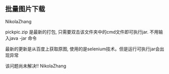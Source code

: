 ## 批量图片下载
NikolaZhang

pickpic.zip 是最新的打包, 只需要双击该文件夹中的cmd文件即可执行jar. 不用输入java -jar 命令

最新的更新是从百度上获取原图, 使用的是selenium技术。但是运行可执行jar会出现异常

该问题尚未解决!!
	NikolaZhang
